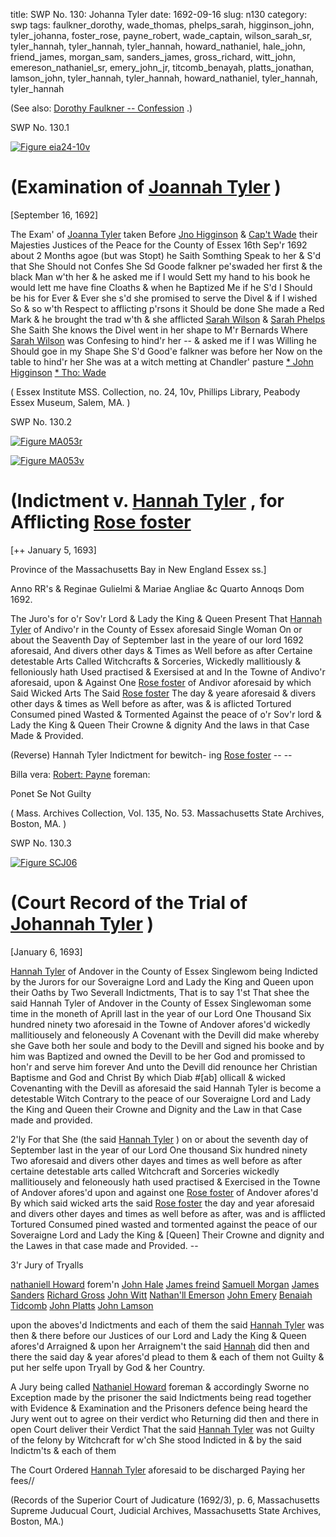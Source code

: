 title: SWP No. 130: Johanna Tyler
date: 1692-09-16
slug: n130
category: swp
tags: faulkner_dorothy, wade_thomas, phelps_sarah, higginson_john, tyler_johanna, foster_rose, payne_robert, wade_captain, wilson_sarah_sr, tyler_hannah, tyler_hannah, tyler_hannah, howard_nathaniel, hale_john, friend_james, morgan_sam, sanders_james, gross_richard, witt_john, emereson_nathaniel_sr, emery_john_jr, titcomb_benayah, platts_jonathan, lamson_john, tyler_hannah, tyler_hannah, howard_nathaniel, tyler_hannah, tyler_hannah




(See also: [Dorothy Faulkner -- Confession](/n57.html#n57.1) .)

<div markdown class="doc" id="n130.1">

<div class="doc_id">SWP No. 130.1</div>


<span markdown class="figure">[![Figure eia24-10v](archives/essex/eia/gifs/eia24-10v.gif)](archives/essex/eia/large/eia24-10v.jpg)</span>

# (Examination of [Joannah Tyler](/tag/tyler_johanna.html) )

[September 16, 1692]

The Exam' of [Joanna Tyler](/tag/tyler_johanna.html) taken Before [Jno Higginson](/tag/higginson_john.html) & [Cap't Wade](/tag/wade_captain.html) their Majesties Justices of the Peace for the County of Essex 16th Sep'r 1692 about 2 Months agoe (but was Stopt) he Saith Somthing Speak to her & S'd that She Should not Confes She Sd Goode falkner pe'swaded her first & the black Man w'th her & he asked me if I would Sett my hand to his book he would lett me have fine Cloaths & when he Baptized Me if he S'd I Should be his for Ever & Ever she s'd she promised to serve the Divel & if I wished So & so w'th Respect to afflicting p'rsons it Should be done She made a Red Mark & he brought the trad w'th & she afflicted [Sarah Wilson](/tag/wilson_sarah_sr.html) & [Sarah Phelps](/tag/phelps_sarah.html) She Saith She knows the Divel went in her shape to M'r Bernards  Where [Sarah Wilson](/tag/wilson_sarah_sr.html) was Confesing to hind'r her -- & asked me if I was Willing he Should goe in my Shape She S'd Good'e falkner was before her Now on the table to hind'r her She was at a witch metting at Chandler' pasture
                                                                      [* John Higginson](/tag/higginson_john.html)
                                                                      [* Tho: Wade](/tag/wade_thomas.html)

( Essex Institute MSS. Collection, no. 24, 10v, Phillips Library, Peabody Essex Museum, Salem, MA. )


</div>



<div markdown class="doc" id="n130.2">

<div class="doc_id">SWP No. 130.2</div>


<span markdown class="figure">[![Figure MA053r](archives/MA135/small/MA053r.jpg)](archives/MA135/large/MA053r.jpg)</span>

<span markdown class="figure">[![Figure MA053v](archives/MA135/small/MA053v.jpg)](archives/MA135/large/MA053v.jpg)</span>

# (Indictment v. [Hannah Tyler](/tag/tyler_hannah.html) , for Afflicting [Rose foster](/tag/foster_rose.html )

[++ January 5, 1693]

Province of the Massachusetts Bay in New England Essex ss.] 

Anno RR's & Reginae Gulielmi & Mariae Angliae &c Quarto Annoqs Dom 1692. 

The Juro's for o'r Sov'r Lord & Lady the King & Queen Present That [Hannah Tyler](tag/tyler_hannah.html) of Andivo'r in the County of Essex aforesaid Single Woman On or about the Seaventh Day of September last in the yeare of our lord 1692 aforesaid, And divers other days & Times as Well before as after Certaine detestable Arts Called Witchcrafts & Sorceries, Wickedly mallitiously & felloniously hath Used practised & Exersised at and In the Towne of Andivo'r aforesaid, upon & Against One [Rose foster](/tag/foster_rose.html) of Andivor aforesaid by which Said Wicked Arts The Said [Rose foster](/tag/foster_rose.html) The day & yeare aforesaid & divers other days & times as Well before as after, was & is aflicted Tortured Consumed pined Wasted & Tormented Against the peace of o'r Sov'r lord & Lady the King & Queen Their Crowne & dignity And the laws in that Case Made & Provided.

(Reverse) Hannah Tyler Indictment for bewitch-
ing [Rose foster](/tag/foster_rose.html) -- -- 

Billa vera: 
[Robert: Payne](/tag/payne_robert.html) foreman:

Ponet Se 
Not Guilty

( Mass. Archives Collection, Vol. 135, No. 53. Massachusetts State Archives, Boston, MA. )


</div>

<div markdown class="doc" id="n130.3">

<div class="doc_id">SWP No. 130.3</div>


<span markdown class="figure">[![Figure SCJ06](archives/small/SCJ06.jpg)](archives/SCJ/large/SC06.jpg)</span>

# (Court Record of the Trial of [Johannah Tyler](/tag/tyler_johanna.html) )

[January 6, 1693]

[Hannah Tyler](/tag/tyler_hannah.html) of Andover in the County of Essex Singlewom being Indicted by the Jurors for our Soveraigne Lord and Lady the King and Queen upon their Oaths by Two Severall Indictments, That is to say 1'st That shee the said Hannah Tyler of Andover in the County of Essex Singlewoman some time in the moneth of Aprill last in the year of our Lord One Thousand Six hundred ninety two aforesaid in the Towne of Andover afores'd wickedly mallitiousely and feloneously A Covenant with the Devill did make whereby she Gave both her soule and body to the Devill and signed his booke and by him was Baptized and owned the Devill to be her God and promissed to hon'r and serve him forever And unto the Devill did renounce her Christian Baptisme and God and Christ By which Diab #[ab] ollicall & wicked Covenanting with the Devill as aforesaid the said Hannah Tyler is become a detestable Witch Contrary to the peace of our Soveraigne Lord and Lady the King and Queen their Crowne and Dignity and the Law in that Case made and provided.

2'ly For that She (the said [Hannah Tyler](/tag/tyler_hannah.html) ) on or about the seventh day of September last in the year of our Lord One thousand Six hundred ninety Two aforesaid and divers other dayes and times as well before as after certaine detestable arts called Witchcraft and Sorceries wickedly mallitiousely and feloneously hath used practised & Exercised in the Towne of Andover afores'd upon and against one  [Rose foster](/tag/foster_rose.html) of Andover afores'd By which said wicked arts the said [Rose foster](/tag/foster_rose.html) the day and year aforesaid and divers other dayes and times as well before as after, was and is afflicted Tortured Consumed pined wasted and tormented against the peace of our Soveraigne Lord and Lady the King & [Queen] Their Crowne and dignity and the Lawes in that case made and Provided. --

3'r Jury of Tryalls

[nathaniell Howard](/tag/howard_nathaniel.html) forem'n
[John Hale](/tag/hale_john.html)
[James freind](/tag/friend_james.html)
[Samuell Morgan](/tag/morgan_sam.html)
[James Sanders](/tag/sanders_james.html)
[Richard Gross](/tag/gross_richard.html)
[John Witt](/tag/witt_john.html)
[Nathan'll Emerson](/tag/emereson_nathaniel_sr.html)
[John Emery](/tag/emery_john_jr.html)
[Benaiah Tidcomb](/tag/titcomb_benayah.html)
[John Platts](/tag/platts_jonathan.html)
[John Lamson](/tag/lamson_john.html)

upon the aboves'd Indictments and each of them the said [Hannah Tyler](/tag/tyler_hannah.html) was then & there before our Justices of our Lord and Lady the King & Queen afores'd Arraigned & upon her Arraignem't the said [Hannah](/tag/tyler_hannah.html) did then and there the said day & year afores'd plead to them & each of them not Guilty & put her selfe upon Tryall by God & her Country.

A Jury being called [Nathaniel Howard](/tag/howard_nathaniel.html) foreman & accordingly Sworne no Exception made by the prisoner the said Indictments being read together with Evidence & Examination and the Prisoners defence being heard the Jury went out to agree on their verdict who Returning did then and there in open Court deliver their Verdict That the said [Hannah Tyler](/tag/tyler_hannah.html) was not Guilty of the felony by Witchcraft for w'ch She stood Indicted in & by the said Indictm'ts & each of them 

The Court Ordered [Hannah Tyler](/tag/tyler_hannah.html) aforesaid to be discharged Paying her fees//

(Records of the Superior Court of Judicature (1692/3), p. 6, Massachusetts Supreme Juducual Court, Judicial Archives, Massachusetts State Archives, Boston, MA.)
</div>

